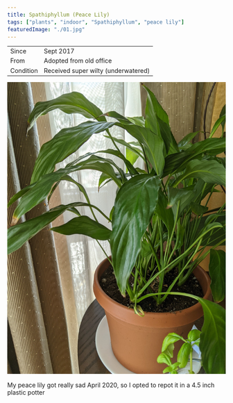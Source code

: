 ```yaml
---
title: Spathiphyllum (Peace Lily)
tags: ["plants", "indoor", "Spathiphyllum", "peace lily"]
featuredImage: "./01.jpg"
---
```


|           |                                     |
| --------- | ----------------------------------- |
| Since     | Sept 2017                           |
| From      | Adopted from old office             |
| Condition | Received super wilty (underwatered) |

![Repotted Peace lily](./01.jpg)

My peace lily got really sad April 2020, so I opted to repot it in a 4.5 inch plastic potter
